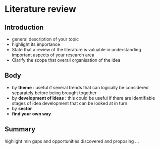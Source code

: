 # Literature review

## Introduction

* general description of your topic
* highlight its importance
* State that a review of the literature is valuable in understanding important aspects of your research area
* Clarify the scope that overall organisation of the idea

## Body
* by **theme** : useful if several trends that can logically be considered separately before being brought together
* by **development of ideas** : this could be useful if there are identifiable stages of idea development that can be looked at in turn
* by **sector**
* **find your own way**

## Summary

highlight min gaps and opportunities discovered and proposing ...